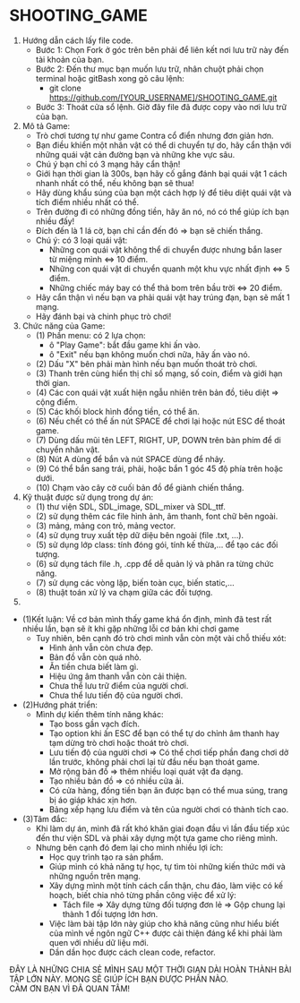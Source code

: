 # SHOOTING_GAME
1. Hướng dẫn cách lấy file code.  
    - Bước 1: Chọn Fork ở góc trên bên phải để liên kết nơi lưu trữ này đến tài khoản của bạn.  
    - Bước 2: Đến thư mục bạn muốn lưu trữ, nhân chuột phải chọn terminal hoặc gitBash xong gõ câu lệnh:  
        - git clone https://github.com/[YOUR_USERNAME]/SHOOTING_GAME.git  
    - Bước 3: Thoát cửa sổ lệnh. Giờ đây file đã được copy vào nơi lưu trữ của bạn.  
2. Mô tả Game:  
    - Trò chơi tương tự như game Contra cổ điển nhưng đơn giản hơn.   
    - Bạn điều khiển một nhân vật có thể di chuyển tự do, hãy cẩn thận với những quái vật cản đường bạn và những khe vực sâu.  
    - Chú ý bạn chỉ có 3 mạng hãy cẩn thận!  
    - Giới hạn thời gian là 300s, bạn hãy cố gắng đánh bại quái vật 1 cách nhanh nhất có thể, nếu không bạn sẽ thua!  
    - Hãy dùng khẩu súng của bạn một cách hợp lý để tiêu diệt quái vật và tích điểm nhiều nhất có thể.  
    - Trên đường đi có những đồng tiền, hãy ăn nó, nó có thể giúp ích bạn nhiều đấy!  
    - Đích đến là 1 lá cờ, bạn chỉ cần đến đó => bạn sẽ chiến thắng.  
    - Chú ý: có 3 loại quái vật:  
      - Những con quái vật không thể di chuyển được nhưng bắn laser từ miệng mình <=> 10 điểm.  
      - Những con quái vật di chuyển quanh một khu vực nhất định <=> 5 điểm.  
      - Những chiếc máy bay có thể thả bom trên bầu trời <=> 20 điểm.  
    - Hãy cẩn thận vì nếu bạn va phải quái vật hay trúng đạn, bạn sẽ mất 1 mạng.  
    - Hãy đánh bại và chinh phục trò chơi!  
3. Chức năng của Game:  
   - (1) Phần menu: có 2 lựa chọn:  
        -  ô "Play Game": bắt đầu game khi ấn vào.  
        -  ô "Exit" nếu bạn không muốn chơi nữa, hãy ấn vào nó.  
   - (2) Dấu "X" bên phải màn hình nếu bạn muốn thoát trò chơi.  
   - (3) Thanh trên cùng hiển thị chỉ số mạng, số coin, điểm và giới hạn thời gian.  
   - (4) Các con quái vật xuất hiện ngẫu nhiên trên bản đồ, tiêu diệt => cộng điểm.  
   - (5) Các khối block hình đồng tiền, có thể ăn.  
   - (6) Nếu chết có thể ấn nút SPACE để chơi lại hoặc nút ESC để thoát game.  
   - (7) Dùng dấu mũi tên LEFT, RIGHT, UP, DOWN trên bàn phím để di chuyển nhân vật.  
   - (8) Nút A dùng để bắn và nút SPACE dùng để nhảy.  
   - (9) Có thể bắn sang trái, phải, hoặc bắn 1 góc 45 độ phía trên hoặc dưới.  
   - (10) Chạm vào cây cờ cuối bản đồ để giành chiến thắng.  
4. Kỹ thuật được sử dụng trong dự án:  
    - (1) thư viện SDL, SDL_image, SDL_mixer và SDL_ttf.  
    - (2) sử dụng thêm các file hình ảnh, âm thanh, font chữ bên ngoài.  
    - (3) mảng, mảng con trỏ, mảng vector.  
    - (4) sử dụng truy xuất tệp dữ diệu bên ngoài (file .txt, ...).  
    - (5) sử dụng lớp class: tính đóng gói, tính kế thừa,... để tạo các đối tượng.  
    - (6) sử dụng tách file .h, .cpp để dễ quản lý và phân ra từng chức năng.  
    - (7) sử dụng các vòng lặp, biến toàn cục, biến static,...  
    - (8) thuật toán xử lý va chạm giữa các đối tượng.  
5.   
 - (1)Kết luận: Về cơ bản mình thấy game khá ổn định, mình đã test rất nhiều lần, bạn sẽ ít khi gặp những lỗi cơ bản khi chơi game  
   - Tuy nhiên, bên cạnh đó trò chơi mình vẫn còn một vài chỗ thiếu xót:
      - Hình ảnh vẫn còn chưa đẹp.
      - Bản đồ vẫn còn quá nhỏ.  
      - Ăn tiền chưa biết làm gì.  
      - Hiệu ứng âm thanh vẫn còn cải thiện.  
      - Chưa thể lưu trữ điểm của người chơi.  
      - Chưa thể lưu tiến độ của người chơi.
 - (2)Hướng phát triển:  
    - Mình dự kiến thêm tính năng khác:  
      - Tạo boss gần vạch đích.  
      - Tạo option khi ấn ESC để bạn có thể tự do chỉnh âm thanh hay tạm dừng trò chơi hoặc thoát trò chơi.  
      - Lưu tiến độ của người chơi => Có thể chơi tiếp phần đang chơi dở lần trước, không phải chơi lại từ đầu nếu bạn thoát game.  
      - Mở rộng bản đồ => thêm nhiều loại quát vật đa dạng.  
      - Tạo nhiều bản đồ => có nhiều cửa ải.  
      - Có cửa hàng, đồng tiền bạn ăn được bạn có thể mua súng, trang bị áo giáp khác xịn hơn.  
      - Bảng xếp hạng lưu điểm và tên của người chơi có thành tích cao.  
 - (3)Tâm đắc:  
    - Khi làm dự án, mình đã rất khó khăn giai đoạn đầu vì lần đầu tiếp xúc đến thư viện SDL và phải xây dựng một tựa game cho riêng mình.  
    - Nhưng bên cạnh đó đem lại cho mình nhiều lợi ích:  
      - Học quy trình tạo ra sản phẩm.  
      - Giúp mình có khả năng tự học, tự tìm tòi những kiến thức mới và những nguồn trên mạng.  
      - Xây dựng mình một tính cách cẩn thận, chu đáo, làm việc có kế hoạch, biết chia nhỏ từng phần công việc để xử lý:  
        - Tách file => Xây dựng từng đối tượng đơn lẻ => Gộp chung lại thành 1 đối tượng lớn hơn.  
      - Việc làm bài tập lớn này giúp cho khả năng cũng như hiểu biết của mình về ngôn ngữ C++ được cải thiện đáng kể khi phải làm quen với nhiều dữ liệu mới.  
      - Dần dần học được cách clean code, refactor.  
        
ĐÂY LÀ NHỮNG CHIA SẺ MÌNH SAU MỘT THỜI GIAN DÀI HOÀN THÀNH BÀI TẬP LỚN NÀY. MONG SẼ GIÚP ÍCH BẠN ĐƯỢC PHẦN NÀO.   
CẢM ƠN BẠN VÌ ĐÃ QUAN TÂM!  
  
      
    
  
   
 
